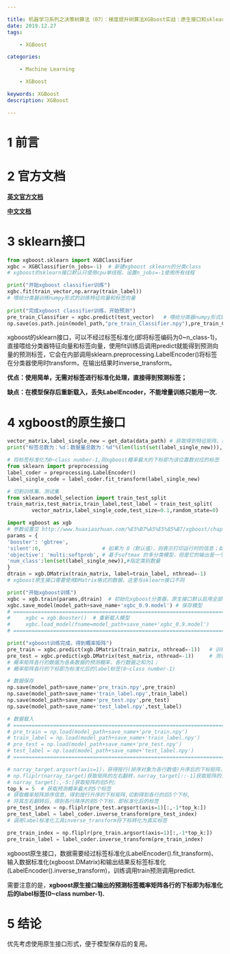 ```yaml
---

title: 机器学习系列之决策树算法（07）：梯度提升树算法XGBoost实战：原生接口和sklearn接口区别
date: 2019.12.27
tags: 

	- XGBoost 

categories: 

	- Machine Learning

	- XGBoost 

keywords: XGBoost 
description: XGBoost 

---
```


# 1 前言



# 2 官方文档

**[英文官方文档](https://xgboost.readthedocs.io/en/latest/)**

**[中文文档](https://xgboost.apachecn.org/#/xgboost.apachecn.org)**

# 3 sklearn接口

```python
from xgboost.sklearn import XGBClassifier
xgbc = XGBClassifier(n_jobs=-1)  # 新建xgboost sklearn的分类class
# xgboost的sklearn接口默认只使用cpu单线程，设置n_jobs=-1使用所有线程

print("开始xgboost classifier训练")
xgbc.fit(train_vector,np.array(train_label))
# 喂给分类器训练numpy形式的训练特征向量和标签向量
    
print("完成xgboost classifier训练，开始预测")
pre_train_Classifier = xgbc.predict(test_vector)   # 喂给分类器numpy形式的测试特征向量
np.save(os.path.join(model_path,"pre_train_Classifier.npy"),pre_train_Classifier)  # 保存结果
```

xgboost的sklearn接口，可以不经过标签标准化(即将标签编码为0~n_class-1)，直接喂给分类器特征向量和标签向量，使用fit训练后调用predict就能得到预测向量的预测标签，它会在内部调用sklearn.preprocessing.LabelEncoder()将标签在分类器使用时transform，在输出结果时inverse_transform。

**优点：使用简单，无需对标签进行标准化处理，直接得到预测标签；**

**缺点：在模型保存后重新载入，丢失LabelEncoder，不能增量训练只能用一次.**

# 4 xgboost的原生接口

```python
vector_matrix,label_single_new = get_data(data_path) # 获取得到特征矩阵、标签向量
print("标签总数为：%d；数据量总数为：%d"%(len(list(set(label_single_new))),len(vector_matrix)))

# 将标签标准化为0~class number-1,则xgboost概率最大的下标即为该位置数对应的标签
from sklearn import preprocessing
label_coder = preprocessing.LabelEncoder()
label_single_code = label_coder.fit_transform(label_single_new)

# 切割训练集、测试集
from sklearn.model_selection import train_test_split
train_matrix,test_matrix,train_label,test_label = train_test_split(
        vector_matrix,label_single_code,test_size=0.1,random_state=0)

import xgboost as xgb
# 参数设置见 http://www.huaxiaozhuan.com/%E5%B7%A5%E5%85%B7/xgboost/chapters/xgboost_usage.html
params = {
'booster': 'gbtree',
'silent':0,                    # 如果为 0（默认值），则表示打印运行时的信息；如果为 1，则表示不打印这些信息
'objective': 'multi:softprob', # 基于softmax 的多分类模型，但是它的输出是一个矩阵：ndata*nclass，给出了每个样本属于每个类别的概率。
'num_class':len(set(label_single_new)),#指定类别数量
}
dtrain = xgb.DMatrix(train_matrix, label=train_label, nthread=-1)
# xgboost原生接口需要使用DMatrix格式的数据，这里与sklearn接口不同

print("开始xgboost训练")
xgbc = xgb.train(params,dtrain)  # 初始化xgboost分类器，原生接口默认启用全部线程
xgbc.save_model(model_path+save_name+'xgbc_0.9.model') # 保存模型 
# =============================================================================
#     xgbc = xgb.Booster()  # 重新载入模型
#     xgbc.load_model(fname=model_path+save_name+'xgbc_0.9.model')
# =============================================================================

print("xgboost训练完成，得到概率矩阵")
pre_train = xgbc.predict(xgb.DMatrix(train_matrix, nthread=-1))   # 训练数据的预测概率矩阵，启用全部线程
pre_test = xgbc.predict(xgb.DMatrix(test_matrix, nthread=-1))     # 测试数据的预测概率矩阵，启用全部线程
# 概率矩阵各行的数据为各条数据的预测概率，各行数据之和为1；
# 概率矩阵各行的下标即为标准化后的label标签(0~class number-1)

# 数据保存
np.save(model_path+save_name+'pre_train.npy',pre_train)
np.save(model_path+save_name+'train_label.npy',train_label)  
np.save(model_path+save_name+'pre_test.npy',pre_test)
np.save(model_path+save_name+'test_label.npy',test_label)  

# 数据载入
# =============================================================================
# pre_train = np.load(model_path+save_name+'pre_train.npy') 
# train_label = np.load(model_path+save_name+'train_label.npy') 
# pre_test = np.load(model_path+save_name+'pre_test.npy') 
# test_label = np.load(model_path+save_name+'test_label.npy') 
# =============================================================================

# narray_target.argsort(axis=1)，获得按行(排序对象为各行数值)升序后的下标矩阵，axis=0为按列升序;
# np.fliplr(narray_target)获取矩阵的左右翻转，narray_target[::-1]获取矩阵的上下翻转
# narray_target[:,-5:]获取矩阵的后5列;
top_k = 5  # 获取预测概率最大的5个标签
# 获取概率矩阵排序信息，得到按行升序的下标矩阵,切割得到各行的后5个下标,
# 将其左右翻转后，得到各行降序的前5个下标，即标准化后的标签
pre_test_index = np.fliplr(pre_test.argsort(axis=1)[:,-1*top_k:])
pre_test_label = label_coder.inverse_transform(pre_test_index)
# 调用label标准化工具inverse_transform将下标转化为真实标签

pre_train_index = np.fliplr(pre_train.argsort(axis=1)[:,-1*top_k:])
pre_train_label = label_coder.inverse_transform(pre_train_index)        
```

xgboost原生接口，数据需要经过标签标准化(LabelEncoder().fit_transform)、输入数据标准化(xgboost.DMatrix)和输出结果反标签标准化(LabelEncoder().inverse_transform)，训练调用train预测调用predict.

需要注意的是，**xgboost原生接口输出的预测标签概率矩阵各行的下标即为标准化后的label标签(0~class number-1).**

# 5 结论

优先考虑使用原生接口形式，便于模型保存后的复用。